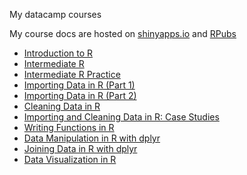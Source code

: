My datacamp courses

My course docs are hosted on [shinyapps.io](http://www.shinyapps.io) and [RPubs](http://rpubs.com/)

 - [Introduction to R](https://surlyanalytics.shinyapps.io/introduction_to_r/)
 - [Intermediate R](https://surlyanalytics.shinyapps.io/intermediate_r/)
 - [Intermediate R Practice](http://rpubs.com/williamsurles/289187)
 - [Importing Data in R (Part 1)](http://rpubs.com/williamsurles/290389)
 - [Importing Data in R (Part 2)](http://rpubs.com/williamsurles/290693)
 - [Cleaning Data in R](http://rpubs.com/williamsurles/291107)
 - [Importing and Cleaning Data in R: Case Studies](http://rpubs.com/williamsurles/291422)
 - [Writing Functions in R](http://rpubs.com/williamsurles/292234)
 - [Data Manipulation in R with dplyr](http://rpubs.com/williamsurles/292547)
 - [Joining Data in R with dplyr](http://rpubs.com/williamsurles/293454)
 - [Data Visualization in R](http://rpubs.com/williamsurles/294096)
